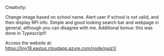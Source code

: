 Creativity:

Change image based on school name. Alert user if school is not valid, and then display RPI info. Simple and good looking search bar and webpage in general, although you can disagree with me. Additional bonus: this was done in Typescript!!

Access the website at:
https://liny18.eastus.cloudapp.azure.com/node/quiz1/